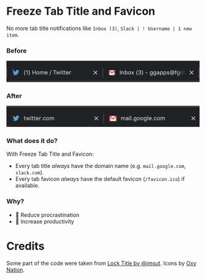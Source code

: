# Freeze Tab Title and Favicon

No more tab title notifications like `Inbox (3)`, `Slack | ! Username | 1 new item`.

### Before

![](./screenshots/before.png)

### After

![](./screenshots/after.png)

### What does it do?

With Freeze Tab Title and Favicon:

- Every tab title *always* have the domain name (e.g. `mail.google.com`, `slack.com`).
- Every tab favicon *always* have the default favicon (`/favicon.ico`) if available.

### Why?

- 🌟 Reduce procrastination
- 🌟 Increase productivity

# Credits

Some part of the code were taken from [Lock Title by @imsut](https://github.com/imsut/locktitle).
Icons by [Oxy Nation](https://www.iconfinder.com/oxy-Nation).
